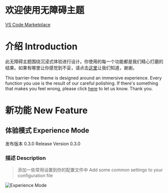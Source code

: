 # 欢迎使用无障碍主题

[VS Code Marketplace](https://marketplace.visualstudio.com/items?itemName=xbg.barrier-free-theme)

# 介绍 Introduction

此无障碍主题围绕沉浸式体验进行设计。你使用的每一个功能都是我们精心打磨的结果。如果有哪里让你感觉到不妥，请点击[这里](https://github.com/xbg0/Barrier-Free-Theme/issues)让我们知道，谢谢。

This barrier-free theme is designed around an immersive experience. Every function you use is the result of our careful polishing. If there's something that makes you feel wrong, please click [here](https://github.com/xbg0/Barrier-Free-Theme/issues) to let us know. Thank you.

# 新功能 New Feature

## 体验模式 Experience Mode

发布版本 0.3.0 Release Version 0.3.0

### 描述 Description

> 添加一些常用设置到你的配置文件中
> Add some common settings to your configuration file

![Experience Mode](https://z4a.net/images/2022/12/30/1.gif)
